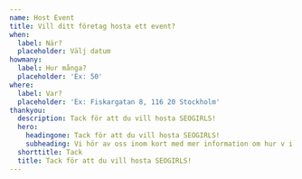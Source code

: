 ```yaml
---
name: Host Event
title: Vill ditt företag hosta ett event?
when:
  label: När?
  placeholder: Välj datum
howmany:
  label: Hur många?
  placeholder: 'Ex: 50'
where:
  label: Var?
  placeholder: 'Ex: Fiskargatan 8, 116 20 Stockholm'
thankyou:
  description: Tack för att du vill hosta SEOGIRLS!
  hero:
    headingone: Tack för att du vill hosta SEOGIRLS!
    subheading: Vi hör av oss inom kort med mer information om hur v i kan gå vidare.
  shorttitle: Tack
  title: Tack för att du vill hosta SEOGIRLS!
---
```


